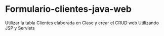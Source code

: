 # Formulario-clientes-java-web
Utilizar la tabla Clientes elaborada en Clase y crear el CRUD web Utilizando JSP y Servlets

